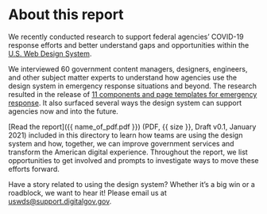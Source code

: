 # About this report

We recently conducted research to support federal agencies’ COVID-19 response efforts and better understand gaps and opportunities within the [U.S. Web Design System](https://designsystem.digital.gov/).

We interviewed 60 government content managers, designers, engineers, and other subject matter experts to understand how agencies use the design system in emergency response situations and beyond. The research resulted in the release of [11 components and page templates for emergency response](https://github.com/uswds/uswds/releases/tag/v2.10.0). It also surfaced several ways the design system can support agencies now and into the future.

[Read the report]({{ name_of_pdf.pdf }}) (PDF, {{ size }}, Draft v0.1, January 2021) included in this directory to learn how teams are using the design system and how, together, we can improve government services and transform the American digital experience. Throughout the report, we list opportunities to get involved and prompts to investigate ways to move these efforts forward.

Have a story related to using the design system? Whether it’s a big win or a roadblock, we want to hear it! Please email us at uswds@support.digitalgov.gov.
